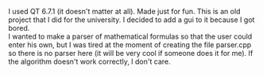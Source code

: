 I used QT 6.7.1 (it doesn't matter at all). 
Made just for fun. This is an old project that I did for the university. I decided to add a gui to it because I got bored.  
I wanted to make a parser of mathematical formulas so that the user could enter his own, but I was tired at the moment of creating the file parser.cpp so there is no parser here (it will be very cool if someone does it for me).
If the algorithm doesn't work correctly, I don't care.

